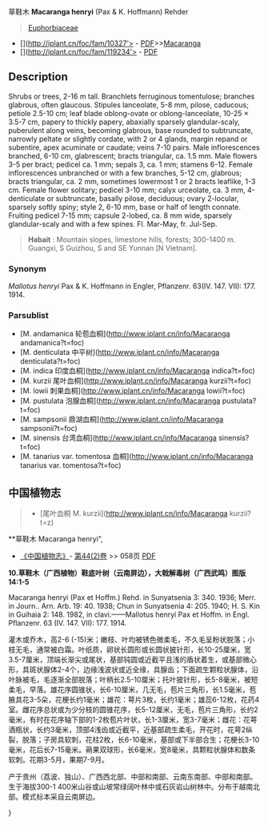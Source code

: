 草鞋木 **Macaranga henryi** (Pax & K. Hoffmann) Rehder

> [Euphorbiaceae](http://www.iplant.cn/info/Euphorbiaceae?t=foc)
* [](http://iplant.cn/foc/fam/10327'> - [PDF](http://iplant.cn/foc/pdf/Euphorbiaceae.pdf)>>[Macaranga](http://www.iplant.cn/info/Macaranga?t=foc)
* [](http://iplant.cn/foc/fam/119234'> - [PDF](http://www.iplant.cn/foc/pdf/Macaranga.pdf)

## Description

Shrubs or trees, 2-16 m tall. Branchlets ferruginous tomentulose; branches glabrous, often glaucous. Stipules lanceolate, 5-8 mm, pilose, caducous; petiole 2.5-10 cm; leaf blade oblong-ovate or oblong-lanceolate, 10-25 × 3.5-7 cm, papery to thickly papery, abaxially sparsely glandular-scaly, puberulent along veins, becoming glabrous, base rounded to subtruncate, narrowly peltate or slightly cordate, with 2 or 4 glands, margin repand or subentire, apex acuminate or caudate; veins 7-10 pairs. Male inflorescences branched, 6-10 cm, glabrescent; bracts triangular, ca. 1.5 mm. Male flowers 3-5 per bract; pedicel ca. 1 mm; sepals 3, ca. 1 mm; stamens 6-12. Female inflorescences unbranched or with a few branches, 5-12 cm, glabrous; bracts triangular, ca. 2 mm, sometimes lowermost 1 or 2 bracts leaflike, 1-3 cm. Female flower solitary; pedicel 3-10 mm; calyx urceolate, ca. 3 mm, 4-denticulate or subtruncate, basally pilose, deciduous; ovary 2-locular, sparsely softly spiny; style 2, 6-10 mm, base or half of length connate. Fruiting pedicel 7-15 mm; capsule 2-lobed, ca. 8 mm wide, sparsely glandular-scaly and with a few spines. Fl. Mar-May, fr. Jul-Sep.


> **Habait** : 
> Mountain slopes, limestone hills, forests; 300-1400 m. Guangxi, S Guizhou, S and SE Yunnan [N Vietnam].

### Synonym
*Mallotus henryi* Pax & K. Hoffmann in Engler, Pflanzenr. 63(IV. 147. VII): 177. 1914.



### Parsublist

* [M.  andamanica  轮苞血桐](http://www.iplant.cn/info/Macaranga andamanica?t=foc)
* [M.  denticulata  中平树](http://www.iplant.cn/info/Macaranga denticulata?t=foc)
* [M.  indica  印度血桐](http://www.iplant.cn/info/Macaranga indica?t=foc)
* [M.  kurzii  尾叶血桐](http://www.iplant.cn/info/Macaranga kurzii?t=foc)
* [M.  lowii  刺果血桐](http://www.iplant.cn/info/Macaranga lowii?t=foc)
* [M.  pustulata  泡腺血桐](http://www.iplant.cn/info/Macaranga pustulata?t=foc)
* [M.  sampsonii  鼎湖血桐](http://www.iplant.cn/info/Macaranga sampsonii?t=foc)
* [M.  sinensis  台湾血桐](http://www.iplant.cn/info/Macaranga sinensis?t=foc)
* [M.  tanarius var. tomentosa  血桐](http://www.iplant.cn/info/Macaranga tanarius var. tomentosa?t=foc)

## 中国植物志

> * [尾叶血桐  M.  kurzii](http://www.iplant.cn/info/Macaranga kurzii?t=z)


**草鞋木 Macaranga henryi",


* [《中国植物志》](http://www.iplant.cn/frps)- [第44(2)卷](http://www.iplant.cn/frps/vol/44(2)) >> 058页 [PDF](http://www.iplant.cn/frps/pdf/44(2)/058.pdf)

**10.草鞋木（广西植物）鞋底叶树（云南屏边），大戟解毒树（广西武鸣）图版14:1-5**

Macaranga henryi (Pax et Hoffm.) Rehd. in Sunyatsenia 3: 340. 1936; Merr. in Journ.. Arn. Arb. 19: 40. 1938; Chun in Sunyatsenia 4: 205. 1940; H. S. Kin in Guihaia 2: 148. 1982, in clavi.——Mallotus henryi Pax et Hoffm. in Engl. Pflanzenr. 63 (IV. 147. VII): 177. 1914.

灌木或乔木，高2-6 (-15)米；嫩枝、叶均被锈色微柔毛，不久毛呈粉状脱落；小枝无毛，通常被白霜。叶纸质，卵状长圆形或长圆状披针形，长10-25厘米，宽3.5-7厘米，顶端长渐尖或尾状，基部钝圆或近截平且浅的盾状着生，或基部微心形，具斑状腺体2-4个，边缘浅波状或近全缘，具腺齿；下面疏生颗粒状腺体，沿叶脉被毛，毛逐渐全部脱落；叶柄长2.5-10厘米；托叶披针形，长5-8毫米，被短柔毛，早落。雄花序圆锥状，长6-10厘米，几无毛，苞片三角形，长1.5毫米，苞腋具花3-5朵，花梗长约1毫米；雄花：萼片3枚，长约1毫米；雄蕊6-12枚，花药4室。雌花序总状或为少分枝的圆锥花序，长5-12厘米，无毛，苞片三角形，长约2毫米，有时在花序轴下部的1-2枚苞片叶状，长1-3厘米，宽3-7毫米；雌花：花萼酒瓶状，长约3毫米，顶部4浅齿或近截平，近基部疏生柔毛，开花时，花萼2纵裂，脱落；子房具软刺，花柱2枚，长6-10毫米，基部或下半部合生；花梗长3-10毫米，花后长7-15毫米。蒴果双球形，长6毫米，宽8毫米，具颗粒状腺体和数条软刺。花期3-5月，果期7-9月。

产于贵州（荔波、独山）、广西西北部、中部和南部、云南东南部、中部和南部。生于海拔300-1 400米山谷或山坡常绿阔叶林中或石灰岩山树林中。分布于越南北部。模式标本采自云南屏边。



}